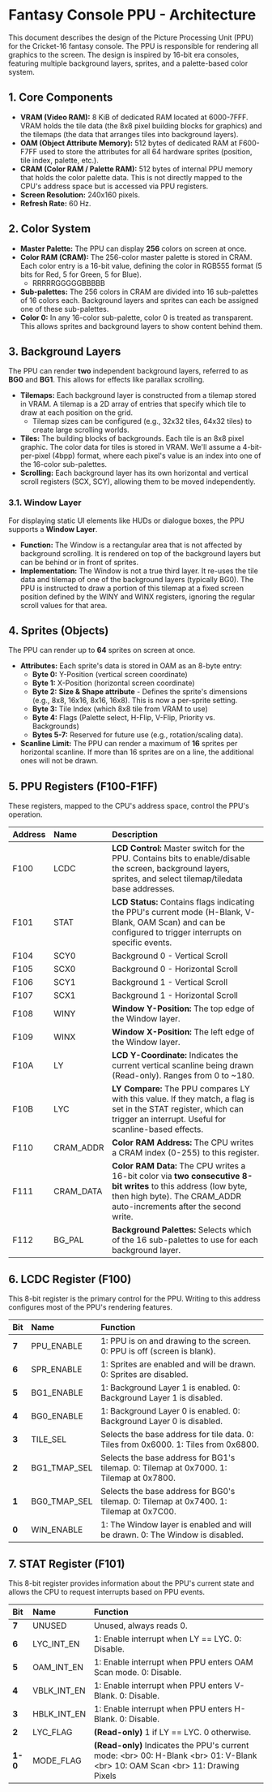 # **Fantasy Console PPU \- Architecture**

This document describes the design of the Picture Processing Unit (PPU) for the Cricket-16 fantasy console. The PPU is responsible for rendering all graphics to the screen. The design is inspired by 16-bit era consoles, featuring multiple background layers, sprites, and a palette-based color system.

## **1\. Core Components**

* **VRAM (Video RAM):** 8 KiB of dedicated RAM located at 6000-7FFF. VRAM holds the tile data (the 8x8 pixel building blocks for graphics) and the tilemaps (the data that arranges tiles into background layers).  
* **OAM (Object Attribute Memory):** 512 bytes of dedicated RAM at F600-F7FF used to store the attributes for all 64 hardware sprites (position, tile index, palette, etc.).  
* **CRAM (Color RAM / Palette RAM):** 512 bytes of internal PPU memory that holds the color palette data. This is not directly mapped to the CPU's address space but is accessed via PPU registers.  
* **Screen Resolution:** 240x160 pixels.  
* **Refresh Rate:** 60 Hz.

## **2\. Color System**

* **Master Palette:** The PPU can display **256** colors on screen at once.  
* **Color RAM (CRAM):** The 256-color master palette is stored in CRAM. Each color entry is a 16-bit value, defining the color in RGB555 format (5 bits for Red, 5 for Green, 5 for Blue).  
  * RRRRRGGGGGBBBBB  
* **Sub-palettes:** The 256 colors in CRAM are divided into 16 sub-palettes of 16 colors each. Background layers and sprites can each be assigned one of these sub-palettes.  
* **Color 0:** In any 16-color sub-palette, color 0 is treated as transparent. This allows sprites and background layers to show content behind them.

## **3\. Background Layers**

The PPU can render **two** independent background layers, referred to as **BG0** and **BG1**. This allows for effects like parallax scrolling.

* **Tilemaps:** Each background layer is constructed from a tilemap stored in VRAM. A tilemap is a 2D array of entries that specify which tile to draw at each position on the grid.  
  * Tilemap sizes can be configured (e.g., 32x32 tiles, 64x32 tiles) to create large scrolling worlds.  
* **Tiles:** The building blocks of backgrounds. Each tile is an 8x8 pixel graphic. The color data for tiles is stored in VRAM. We'll assume a 4-bit-per-pixel (4bpp) format, where each pixel's value is an index into one of the 16-color sub-palettes.  
* **Scrolling:** Each background layer has its own horizontal and vertical scroll registers (SCX, SCY), allowing them to be moved independently.

### **3.1. Window Layer**

For displaying static UI elements like HUDs or dialogue boxes, the PPU supports a **Window Layer**.

* **Function:** The Window is a rectangular area that is not affected by background scrolling. It is rendered on top of the background layers but can be behind or in front of sprites.  
* **Implementation:** The Window is not a true third layer. It re-uses the tile data and tilemap of one of the background layers (typically BG0). The PPU is instructed to draw a portion of this tilemap at a fixed screen position defined by the WINY and WINX registers, ignoring the regular scroll values for that area.

## **4\. Sprites (Objects)**

The PPU can render up to **64** sprites on screen at once.

* **Attributes:** Each sprite's data is stored in OAM as an 8-byte entry:  
  * **Byte 0:** Y-Position (vertical screen coordinate)  
  * **Byte 1:** X-Position (horizontal screen coordinate)  
  * **Byte 2:** **Size & Shape attribute** \- Defines the sprite's dimensions (e.g., 8x8, 16x16, 8x16, 16x8). This is now a per-sprite setting.  
  * **Byte 3:** Tile Index (which 8x8 tile from VRAM to use)  
  * **Byte 4:** Flags (Palette select, H-Flip, V-Flip, Priority vs. Backgrounds)  
  * **Bytes 5-7:** Reserved for future use (e.g., rotation/scaling data).  
* **Scanline Limit:** The PPU can render a maximum of **16** sprites per horizontal scanline. If more than 16 sprites are on a line, the additional ones will not be drawn.

## **5\. PPU Registers (F100-F1FF)**

These registers, mapped to the CPU's address space, control the PPU's operation.

| Address | Name | Description |
| :---- | :---- | :---- |
| F100 | LCDC | **LCD Control:** Master switch for the PPU. Contains bits to enable/disable the screen, background layers, sprites, and select tilemap/tiledata base addresses. |
| F101 | STAT | **LCD Status:** Contains flags indicating the PPU's current mode (H-Blank, V-Blank, OAM Scan) and can be configured to trigger interrupts on specific events. |
| F104 | SCY0 | Background 0 \- Vertical Scroll |
| F105 | SCX0 | Background 0 \- Horizontal Scroll |
| F106 | SCY1 | Background 1 \- Vertical Scroll |
| F107 | SCX1 | Background 1 \- Horizontal Scroll |
| F108 | WINY | **Window Y-Position:** The top edge of the Window layer. |
| F109 | WINX | **Window X-Position:** The left edge of the Window layer. |
| F10A | LY | **LCD Y-Coordinate:** Indicates the current vertical scanline being drawn (Read-only). Ranges from 0 to \~180. |
| F10B | LYC | **LY Compare:** The PPU compares LY with this value. If they match, a flag is set in the STAT register, which can trigger an interrupt. Useful for scanline-based effects. |
| F110 | CRAM\_ADDR | **Color RAM Address:** The CPU writes a CRAM index (0-255) to this register. |
| F111 | CRAM\_DATA | **Color RAM Data:** The CPU writes a 16-bit color via **two consecutive 8-bit writes** to this address (low byte, then high byte). The CRAM\_ADDR auto-increments after the second write. |
| F112 | BG\_PAL | **Background Palettes:** Selects which of the 16 sub-palettes to use for each background layer. |

## **6\. LCDC Register (F100)**

This 8-bit register is the primary control for the PPU. Writing to this address configures most of the PPU's rendering features.

| Bit | Name | Function |
| :---- | :---- | :---- |
| **7** | PPU\_ENABLE | 1: PPU is on and drawing to the screen. 0: PPU is off (screen is blank). |
| **6** | SPR\_ENABLE | 1: Sprites are enabled and will be drawn. 0: Sprites are disabled. |
| **5** | BG1\_ENABLE | 1: Background Layer 1 is enabled. 0: Background Layer 1 is disabled. |
| **4** | BG0\_ENABLE | 1: Background Layer 0 is enabled. 0: Background Layer 0 is disabled. |
| **3** | TILE\_SEL | Selects the base address for tile data. 0: Tiles from 0x6000. 1: Tiles from 0x6800. |
| **2** | BG1\_TMAP\_SEL | Selects the base address for BG1's tilemap. 0: Tilemap at 0x7000. 1: Tilemap at 0x7800. |
| **1** | BG0\_TMAP\_SEL | Selects the base address for BG0's tilemap. 0: Tilemap at 0x7400. 1: Tilemap at 0x7C00. |
| **0** | WIN\_ENABLE | 1: The Window layer is enabled and will be drawn. 0: The Window is disabled. |

## **7\. STAT Register (F101)**

This 8-bit register provides information about the PPU's current state and allows the CPU to request interrupts based on PPU events.

| Bit | Name | Function |
| :---- | :---- | :---- |
| **7** | UNUSED | Unused, always reads 0\. |
| **6** | LYC\_INT\_EN | 1: Enable interrupt when LY \== LYC. 0: Disable. |
| **5** | OAM\_INT\_EN | 1: Enable interrupt when PPU enters OAM Scan mode. 0: Disable. |
| **4** | VBLK\_INT\_EN | 1: Enable interrupt when PPU enters V-Blank. 0: Disable. |
| **3** | HBLK\_INT\_EN | 1: Enable interrupt when PPU enters H-Blank. 0: Disable. |
| **2** | LYC\_FLAG | **(Read-only)** 1 if LY \== LYC. 0 otherwise. |
| **1-0** | MODE\_FLAG | **(Read-only)** Indicates the PPU's current mode: \<br\> 00: H-Blank \<br\> 01: V-Blank \<br\> 10: OAM Scan \<br\> 11: Drawing Pixels |

